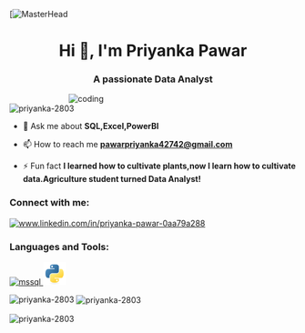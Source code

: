  [![MasterHead](https://www.academicianhelp.co.uk/assets/images/blog/1726_data-analysis-blog_20220221085449.jpg)
<h1 align="center">Hi 👋, I'm Priyanka Pawar</h1>
<h3 align="center">A passionate Data Analyst</h3>
<img align="right" alt="coding" width="400" src="https://cdn.dribbble.com/users/2704414/screenshots/7466903/media/b08ab576316bd4582fef189f471cd9e5.gif">

<p align="left"> <img src="https://komarev.com/ghpvc/?username=priyanka-2803&label=Profile%20views&color=0e75b6&style=flat" alt="priyanka-2803" /> </p>

- 💬 Ask me about **SQL,Excel,PowerBI**

- 📫 How to reach me **pawarpriyanka42742@gmail.com**

- ⚡ Fun fact **I learned how to cultivate plants,now I learn how to cultivate data.Agriculture student turned Data Analyst!**

<h3 align="left">Connect with me:</h3>
<p align="left">
<a href="https://linkedin.com/in/www.linkedin.com/in/priyanka-pawar-0aa79a288" target="blank"><img align="center" src="https://raw.githubusercontent.com/rahuldkjain/github-profile-readme-generator/master/src/images/icons/Social/linked-in-alt.svg" alt="www.linkedin.com/in/priyanka-pawar-0aa79a288" height="30" width="40" /></a>
</p>

<h3 align="left">Languages and Tools:</h3>
<p align="left"> <a href="https://www.microsoft.com/en-us/sql-server" target="_blank" rel="noreferrer"> <img src="https://www.svgrepo.com/show/303229/microsoft-sql-server-logo.svg" alt="mssql" width="40" height="40"/> </a> <a href="https://www.python.org" target="_blank" rel="noreferrer"> <img src="https://raw.githubusercontent.com/devicons/devicon/master/icons/python/python-original.svg" alt="python" width="40" height="40"/> </a> </p>

<p><img align="left" src="https://github-readme-stats.vercel.app/api/top-langs?username=priyanka-2803&show_icons=true&locale=en&layout=compact" alt="priyanka-2803" /></p>

<p>&nbsp;<img align="center" src="https://github-readme-stats.vercel.app/api?username=priyanka-2803&show_icons=true&locale=en" alt="priyanka-2803" /></p>

<p><img align="center" src="https://github-readme-streak-stats.herokuapp.com/?user=priyanka-2803&" alt="priyanka-2803" /></p>
